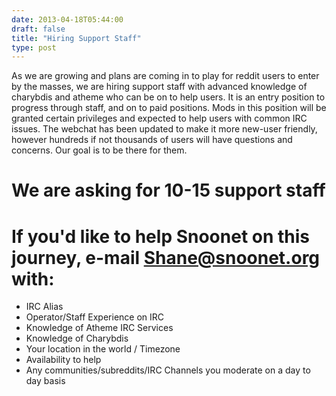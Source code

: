 ```yaml
--- 
date: 2013-04-18T05:44:00
draft: false
title: "Hiring Support Staff"
type: post
---
```


 As we are growing and plans are coming in to play for reddit users to enter by the masses, we are hiring support staff with advanced knowledge of charybdis and atheme who can be on to help users. It is an entry position to progress through staff, and on to paid positions. Mods in this position will be granted certain privileges and expected to help users with common IRC issues. The webchat has been updated to make it more new-user friendly, however hundreds if not thousands of users will have questions and concerns. Our goal is to be there for them.

# We are asking for 10-15 support staff

# If you'd like to help Snoonet on this journey, e-mail Shane@snoonet.org with:

- IRC Alias
- Operator/Staff Experience on IRC
- Knowledge of Atheme IRC Services
- Knowledge of Charybdis
- Your location in the world / Timezone
- Availability to help
- Any communities/subreddits/IRC Channels you moderate on a day to day basis